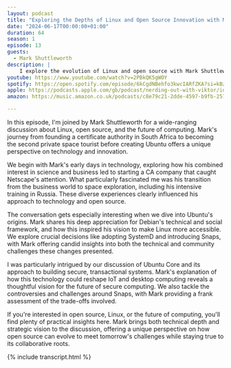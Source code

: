 ```yaml
---
layout: podcast
title: "Exploring the Depths of Linux and Open Source Innovation with Mark Shuttleworth"
date: "2024-06-17T00:00:00+01:00"
duration: 64
season: 1
episode: 13
guests:
  - Mark Shuttleworth
description: |
    I explore the evolution of Linux and open source with Mark Shuttleworth, diving into his journey from South African tech entrepreneur to Ubuntu founder. We discuss everything from the early days of digital certificates to space tourism, and how these experiences shaped his vision for Ubuntu and open source software.
youtube: https://www.youtube.com/watch?v=2PBkQK5gWOY
spotify: https://open.spotify.com/episode/6kCgdNBehfo3kwcIARfZKA?si=kBzeznh6R9upTB6zaQuMYg
apple: https://podcasts.apple.com/gb/podcast/nerding-out-with-viktor/id1722663295?i=1000659209928
amazon: https://music.amazon.co.uk/podcasts/c8e79c21-2dde-4597-b9fb-257ecbc2bf29/episodes/0a7e31ae-23a2-458d-bc04-dd89c7f28461/nerding-out-with-viktor-exploring-the-depths-of-linux-and-open-source-innovation-with-mark-shuttleworth

---
```


In this episode, I'm joined by Mark Shuttleworth for a wide-ranging discussion about Linux, open source, and the future of computing. Mark's journey from founding a certificate authority in South Africa to becoming the second private space tourist before creating Ubuntu offers a unique perspective on technology and innovation.

We begin with Mark's early days in technology, exploring how his combined interest in science and business led to starting a CA company that caught Netscape's attention. What particularly fascinated me was his transition from the business world to space exploration, including his intensive training in Russia. These diverse experiences clearly influenced his approach to technology and open source.

The conversation gets especially interesting when we dive into Ubuntu's origins. Mark shares his deep appreciation for Debian's technical and social framework, and how this inspired his vision to make Linux more accessible. We explore crucial decisions like adopting SystemD and introducing Snaps, with Mark offering candid insights into both the technical and community challenges these changes presented.

I was particularly intrigued by our discussion of Ubuntu Core and its approach to building secure, transactional systems. Mark's explanation of how this technology could reshape IoT and desktop computing reveals a thoughtful vision for the future of secure computing. We also tackle the controversies and challenges around Snaps, with Mark providing a frank assessment of the trade-offs involved.

If you're interested in open source, Linux, or the future of computing, you'll find plenty of practical insights here. Mark brings both technical depth and strategic vision to the discussion, offering a unique perspective on how open source can evolve to meet tomorrow's challenges while staying true to its collaborative roots.

{% include transcript.html %}
